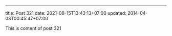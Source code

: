 ---
title: Post 321
date: 2021-08-15T13:43:13+07:00
updated: 2014-04-03T00:45:47+07:00

This is content of post 321